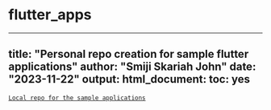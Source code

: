 # flutter_apps
---
title: "Personal repo creation for sample flutter applications"
author: "Smiji Skariah John"
date: "2023-11-22"
output: 
  html_document: 
    toc: yes
---

[`Local repo for the sample applications`](./flutter_apps/local_repo_setup.md)